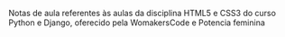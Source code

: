 Notas de aula referentes às aulas da disciplina HTML5 e CSS3 do curso Python e Django, oferecido pela WomakersCode e Potencia feminina
